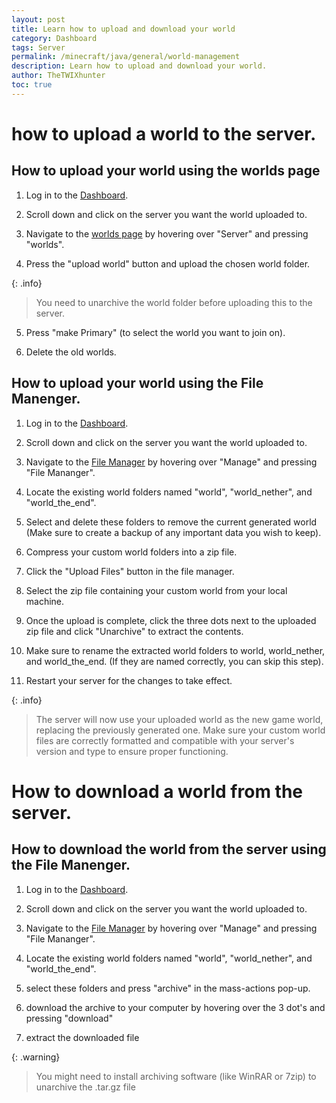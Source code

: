 ```yaml
---
layout: post
title: Learn how to upload and download your world
category: Dashboard
tags: Server
permalink: /minecraft/java/general/world-management
description: Learn how to upload and download your world.
author: TheTWIXhunter
toc: true
---
```


# how to upload a world to the server.

## How to upload your world using the worlds page

1. Log in to the [Dashboard](https://client.falixnodes.net/).

2. Scroll down and click on the server you want the world uploaded to.

3. Navigate to the [worlds page](https://client.falixnodes.net/server/worlds) by hovering over "Server" and pressing "worlds".

4. Press the "upload world" button and upload the chosen world folder.

{: .info}

> You need to unarchive the world folder before uploading this to the server.

5. Press "make Primary" (to select the world you want to join on).

6. Delete the old worlds.


## How to upload your world using the File Manenger.

1. Log in to the [Dashboard](https://client.falixnodes.net/).

2. Scroll down and click on the server you want the world uploaded to.

3. Navigate to the [File Manager](https://client.falixnodes.net/server/filemanager) by hovering over "Manage" and pressing "File Mananger".

4. Locate the existing world folders named "world", "world_nether", and "world_the_end".

5. Select and delete these folders to remove the current generated world (Make sure to create a backup of any important data you wish to keep).

6. Compress your custom world folders into a zip file.

7. Click the "Upload Files" button in the file manager.

8. Select the zip file containing your custom world from your local machine.

9. Once the upload is complete, click the three dots next to the uploaded zip file and click "Unarchive" to extract the contents.

10. Make sure to rename the extracted world folders to world, world_nether, and world_the_end. (If they are named correctly, you can skip this step).

11. Restart your server for the changes to take effect.

{: .info}
> The server will now use your uploaded world as the new game world, replacing the previously generated one. Make sure your custom world files are correctly formatted and compatible with your server's version and type to ensure proper functioning.





# How to download a world from the server.

## How to download the world from the server using the File Manenger.

1. Log in to the [Dashboard](https://client.falixnodes.net/).

2. Scroll down and click on the server you want the world uploaded to.

3. Navigate to the [File Manager](https://client.falixnodes.net/server/filemanager) by hovering over "Manage" and pressing "File Mananger".

4. Locate the existing world folders named "world", "world_nether", and "world_the_end".

5. select these folders and press "archive" in the mass-actions pop-up.

6. download the archive to your computer by hovering over the 3 dot's and pressing "download"

7. extract the downloaded file

{: .warning}
> You might need to install archiving software (like WinRAR or 7zip) to unarchive the .tar.gz file
